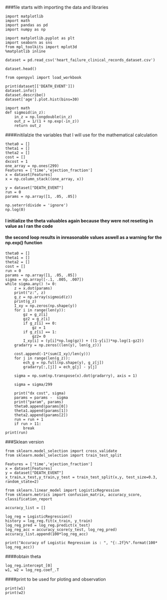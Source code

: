 ###file starts with importing the data and libraries

```
import matplotlib
import math
import pandas as pd
import numpy as np
```
```
import matplotlib.pyplot as plt
import seaborn as sns 
from mpl_toolkits import mplot3d
%matplotlib inline
```
```
dataset = pd.read_csv('heart_failure_clinical_records_dataset.csv')

dataset.head()
```
```
from openpyxl import load_workbook

print(dataset[['DEATH_EVENT']])
dataset.info()
dataset.describe()
dataset['age'].plot.hist(bins=30)
```

```
import math
def sigmoid(in_z):
    in_z = np.longdouble(in_z)
    out_z = 1/(1 + np.exp(-in_z))
    return out_z
```
####initilalzie the variables that I will use for the mathematical calculation 
```
theta0 = []
theta1 = []
theta2 = []
cost = []
dxcost = 1
one_array = np.ones(299)
Features = ['time','ejection_fraction']
x = dataset[Features]
x = np.column_stack((one_array, x))

y = dataset["DEATH_EVENT"]
run = 0
params = np.array([1, .05, .05])

np.seterr(divide = 'ignore') 
np.log(0)
```
#### I initialize the theta valuables again because they were not reseting in value as I ran the code
#### the second loop results in inreasonable values aswell as a warning for the np.exp() function
```
theta0 = []
theta1 = []
theta2 = []
cost = []
run = 0
params = np.array([1, .05, .05])
sigma = np.array([-.1, .005, .007])
while sigma.any() != 0:
    z = x.dot(params)
    print("z:", z)
    g_z = np.array(sigmoid(z))
    print(g_z)
    I_xy = np.zeros(np.shape(y))
    for i in range(len(y)):
        gz = g_z[i]
        gz2 = g_z[i]
        if g_z[i] == 0:
            gz = 1
        if g_z[i] == 1:
            gz2= 0
        I_xy[i] = (y[i]*np.log(gz)) + ((1-y[i])*np.log(1-gz2))
    gradarry = np.zeros((len(y), len(g_z)))
    
    cost.append(-1*(sum(I_xy)/len(y))) 
    for j in range(len(g_z)):
        ech_g = np.full(np.shape(y), g_z[j])
        gradarry[:,[j]] = ech_g[j] - y[j]
    
    sigma = np.sum(np.transpose(x).dot(gradarry), axis = 1)
    
    sigma = sigma/299
    
    print("dx cost", sigma)
    params = params -  sigma
    print("param", params)
    theta0.append(params[0]) 
    theta1.append(params[1]) 
    theta2.append(params[2]) 
    run = run + 1
    if run > 11:
        break
print(run)
```


###Sklean version
```
from sklearn.model_selection import cross_validate
from sklearn.model_selection import train_test_split
```
```
Features = ['time','ejection_fraction']
x = dataset[Features]
y = dataset["DEATH_EVENT"]
x_train,x_test,y_train,y_test = train_test_split(x,y, test_size=0.3, random_state=2)
```
```
from sklearn.linear_model import LogisticRegression
from sklearn.metrics import confusion_matrix, accuracy_score, classification_report
```
```
accuracy_list = []

log_reg = LogisticRegression()
history = log_reg.fit(x_train, y_train)
log_reg_pred = log_reg.predict(x_test)
log_reg_acc = accuracy_score(y_test, log_reg_pred)
accuracy_list.append(100*log_reg_acc)
```
```
print("Accuracy of Logistic Regression is : ", "{:.2f}%".format(100* log_reg_acc))
```
####obtain theta
```
log_reg.intercept_[0]
w1, w2 = log_reg.coef_.T
```
####print to be used for ploting and observation 
```
print(w1)
print(w2)
```
